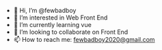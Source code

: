 - 👋 Hi, I’m @fewbadboy
- 👀 I’m interested in Web Front End
- 🌱 I’m currently learning vue
- 💞️ I’m looking to collaborate on Front End
- 📫 How to reach me: fewbadboy2020@gmail.com

<!---
fewbadboy/fewbadboy is a ✨ special ✨ repository because its `README.md` (this file) appears on your GitHub profile.
You can click the Preview link to take a look at your changes.
--->

